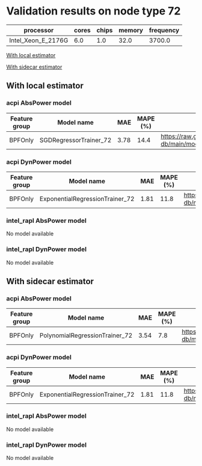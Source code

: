 # Validation results on node type 72

| processor | cores | chips | memory | frequency |
| --- | --- | --- | --- | --- |
| Intel_Xeon_E_2176G | 6.0 | 1.0 | 32.0 | 3700.0 |

[With local estimator](#with-local-estimator)

[With sidecar estimator](#with-sidecar-estimator)

## With local estimator

### acpi AbsPower model

| Feature group | Model name | MAE | MAPE (%) | URL |
| --- | --- | --- | --- | --- |
| BPFOnly | SGDRegressorTrainer_72 | 3.78 | 14.4 | https://raw.githubusercontent.com/sustainable-computing-io/kepler-model-db/main/models/v0.7/specpower/acpi/AbsPower/BPFOnly/SGDRegressorTrainer_72.json |
### acpi DynPower model

| Feature group | Model name | MAE | MAPE (%) | URL |
| --- | --- | --- | --- | --- |
| BPFOnly | ExponentialRegressionTrainer_72 | 1.81 | 11.8 | https://raw.githubusercontent.com/sustainable-computing-io/kepler-model-db/main/models/v0.7/specpower/acpi/DynPower/BPFOnly/ExponentialRegressionTrainer_72.json |
### intel_rapl AbsPower model

No model available

### intel_rapl DynPower model

No model available

## With sidecar estimator

### acpi AbsPower model

| Feature group | Model name | MAE | MAPE (%) | URL |
| --- | --- | --- | --- | --- |
| BPFOnly | PolynomialRegressionTrainer_72 | 3.54 | 7.8 | https://raw.githubusercontent.com/sustainable-computing-io/kepler-model-db/main/models/v0.7/specpower/acpi/AbsPower/BPFOnly/PolynomialRegressionTrainer_72.zip |
### acpi DynPower model

| Feature group | Model name | MAE | MAPE (%) | URL |
| --- | --- | --- | --- | --- |
| BPFOnly | ExponentialRegressionTrainer_72 | 1.81 | 11.8 | https://raw.githubusercontent.com/sustainable-computing-io/kepler-model-db/main/models/v0.7/specpower/acpi/DynPower/BPFOnly/ExponentialRegressionTrainer_72.zip |
### intel_rapl AbsPower model

No model available

### intel_rapl DynPower model

No model available

